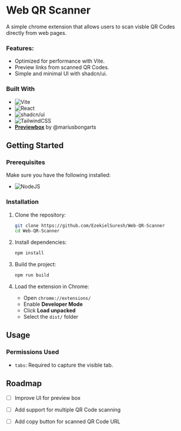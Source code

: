 # Web QR Scanner

A simple chrome extension that allows users to scan visble QR Codes directly from web pages.

### Features:
* Optimized for performance with Vite.
* Preview links from scanned QR Codes.
* Simple and minimal UI with shadcn/ui.

### Built With
* ![Vite](https://img.shields.io/badge/vite-%23646CFF.svg?style=for-the-badge&logo=vite&logoColor=white) 
* ![React](https://img.shields.io/badge/react-%2320232a.svg?style=for-the-badge&logo=react&logoColor=%2361DAFB)
* ![shadcn/ui](https://img.shields.io/badge/shadcn%2Fui-000000?style=for-the-badge&logo=shadcnui&logoColor=white)
* ![TailwindCSS](https://img.shields.io/badge/tailwindcss-%2338B2AC.svg?style=for-the-badge&logo=tailwind-css&logoColor=white)
* [**Previewbox**](https://github.com/MariusBongarts/previewbox) by @mariusbongarts

## Getting Started

### Prerequisites

Make sure you have the following installed:

* ![NodeJS](https://img.shields.io/badge/node.js-6DA55F?style=for-the-badge&logo=node.js&logoColor=white)

### Installation

1. Clone the repository:
   ```sh
   git clone https://github.com/EzekielSuresh/Web-QR-Scanner
   cd Web-QR-Scanner
   ```

2. Install dependencies:
   ```sh
   npm install
   ```

3. Build the project:
   ```sh
   npm run build
   ```

4. Load the extension in Chrome:
   - Open `chrome://extensions/`
   - Enable **Developer Mode** 
   - Click **Load unpacked**
   - Select the `dist/` folder 

## Usage

### Permissions Used

- `tabs`: Required to capture the visible tab.

## Roadmap

- [ ] Improve UI for preview box
- [ ] Add support for multiple QR Code scanning
- [ ] Add copy button for scanned QR Code URL




